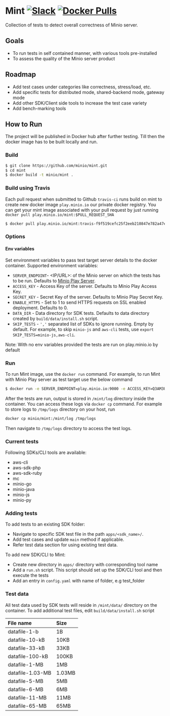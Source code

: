 # Mint [![Slack](https://slack.minio.io/slack?type=svg)](https://slack.minio.io) [![Docker Pulls](https://img.shields.io/docker/pulls/minio/mint.svg?maxAge=604800)](https://hub.docker.com/r/minio/mint/)

Collection of tests to detect overall correctness of Minio server.

## Goals

- To run tests in self contained manner, with various tools pre-installed
- To assess the quality of the Minio server product

## Roadmap

- Add test cases under categories like correctness, stress/load, etc.
- Add specific tests for distributed mode, shared-backend mode, gateway mode
- Add other SDK/Client side tools to increase the test case variety
- Add bench-marking tools

## How to Run

The project will be published in Docker hub after further testing. Till then the docker image has to be built locally and run.

### Build

```sh
$ git clone https://github.com/minio/mint.git
$ cd mint
$ docker build -t minio/mint .
```

### Build using Travis

Each pull request when submitted to Github `travis-ci` runs build on mint to create new docker image `play.minio.io` our private docker registry. You can get your mint image associated with your pull request by just running `docker pull play.minio.io/mint:$PULL_REQUEST_SHA`

```sh
$ docker pull play.minio.io/mint:travis-f9f519cefc25f2eeb210847e782a47e466a6b79e
```

### Options

#### Env variables

Set environment variables to pass test target server details to the docker container. Supported environment variables:

- `SERVER_ENDPOINT`- <IP/URL>:<PORT> of the Minio server on which the tests has to be run. Defaults to [Minio Play Server](play.minio.io:9000/minio/).
- `ACCESS_KEY`     - Access Key of the server. Defaults to Minio Play Access Key.
- `SECRET_KEY`     - Secret Key of the server. Defaults to Minio Play Secret Key.
- `ENABLE_HTTPS`   - Set to 1 to send HTTPS requests on SSL enabled deployment. Defaults to 0.
- `DATA_DIR`       - Data directory for SDK tests. Defaults to data directory created by `build/data/install.sh` script.
- `SKIP_TESTS`     - `','` separated list of SDKs to ignore running. Empty by default. For example, to skip `minio-js` and `aws-cli` tests, use `export SKIP_TESTS=minio-js,aws-cli`.

Note: With no env variables provided the tests are run on play.minio.io by default

### Run

To run Mint image, use the `docker run` command. For example, to run Mint with Minio Play server as test target use the below command

```sh
$ docker run -e SERVER_ENDPOINT=play.minio.io:9000 -e ACCESS_KEY=Q3AM3UQ867SPQQA43P2F -e SECRET_KEY=zuf+tfteSlswRu7BJ86wekitnifILbZam1KYY3TG -e ENABLE_HTTPS=1 minio/mint
```

After the tests are run, output is stored in `/mint/log` directory inside the container. You can access these logs via `docker cp` command. For example to store logs to `/tmp/logs` directory on your host, run

```sh
docker cp minio/mint:/mint/log /tmp/logs
```

Then navigate to `/tmp/logs` directory to access the test logs.

### Current tests

Following SDKs/CLI tools are available:

- aws-cli
- aws-sdk-php
- aws-sdk-ruby
- mc
- minio-go
- minio-java
- minio-js
- minio-py

### Adding tests

To add tests to an existing SDK folder:

- Navigate to specific SDK test file in the path `apps/<sdk_name>/`.
- Add test cases and update `main` method if applicable.
- Refer test data section for using existing test data.

To add new SDK/CLI to Mint:

- Create new directory in `apps/` directory with corresponding tool name
- Add a `run.sh` script. This script should set up the SDK/CLI tool and then execute the tests
- Add an entry in `config.yaml` with name of folder, e.g test_folder

### Test data

All test data used by SDK tests will reside in `/mint/data/` directory on the container. To add additional test files, edit `build/data/install.sh` script

| File name |  Size
|:--- |:--- |
| datafile-1-b | 1B |
| datafile-10-kB   |10KB
| datafile-33-kB |33KB
| datafile-100-kB |100KB
| datafile-1-MB |1MB
| datafile-1.03-MB |1.03MB
| datafile-5-MB |5MB
| datafile-6-MB |6MB
| datafile-11-MB |11MB
| datafile-65-MB |65MB
